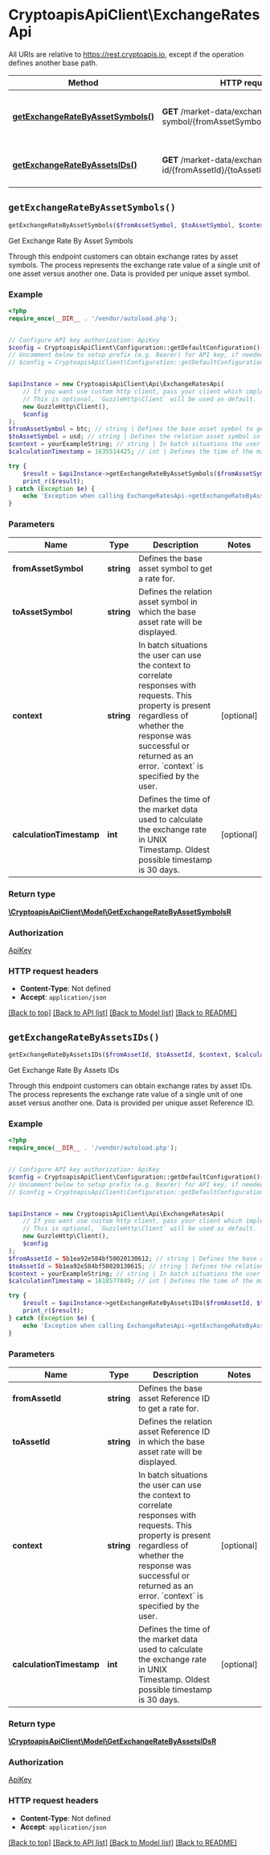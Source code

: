 # CryptoapisApiClient\ExchangeRatesApi

All URIs are relative to https://rest.cryptoapis.io, except if the operation defines another base path.

| Method | HTTP request | Description |
| ------------- | ------------- | ------------- |
| [**getExchangeRateByAssetSymbols()**](ExchangeRatesApi.md#getExchangeRateByAssetSymbols) | **GET** /market-data/exchange-rates/by-symbol/{fromAssetSymbol}/{toAssetSymbol} | Get Exchange Rate By Asset Symbols |
| [**getExchangeRateByAssetsIDs()**](ExchangeRatesApi.md#getExchangeRateByAssetsIDs) | **GET** /market-data/exchange-rates/by-id/{fromAssetId}/{toAssetId} | Get Exchange Rate By Assets IDs |


## `getExchangeRateByAssetSymbols()`

```php
getExchangeRateByAssetSymbols($fromAssetSymbol, $toAssetSymbol, $context, $calculationTimestamp): \CryptoapisApiClient\Model\GetExchangeRateByAssetSymbolsR
```

Get Exchange Rate By Asset Symbols

Through this endpoint customers can obtain exchange rates by asset symbols. The process represents the exchange rate value of a single unit of one asset versus another one. Data is provided per unique asset symbol.

### Example

```php
<?php
require_once(__DIR__ . '/vendor/autoload.php');


// Configure API key authorization: ApiKey
$config = CryptoapisApiClient\Configuration::getDefaultConfiguration()->setApiKey('x-api-key', 'YOUR_API_KEY');
// Uncomment below to setup prefix (e.g. Bearer) for API key, if needed
// $config = CryptoapisApiClient\Configuration::getDefaultConfiguration()->setApiKeyPrefix('x-api-key', 'Bearer');


$apiInstance = new CryptoapisApiClient\Api\ExchangeRatesApi(
    // If you want use custom http client, pass your client which implements `GuzzleHttp\ClientInterface`.
    // This is optional, `GuzzleHttp\Client` will be used as default.
    new GuzzleHttp\Client(),
    $config
);
$fromAssetSymbol = btc; // string | Defines the base asset symbol to get a rate for.
$toAssetSymbol = usd; // string | Defines the relation asset symbol in which the base asset rate will be displayed.
$context = yourExampleString; // string | In batch situations the user can use the context to correlate responses with requests. This property is present regardless of whether the response was successful or returned as an error. `context` is specified by the user.
$calculationTimestamp = 1635514425; // int | Defines the time of the market data used to calculate the exchange rate in UNIX Timestamp. Oldest possible timestamp is 30 days.

try {
    $result = $apiInstance->getExchangeRateByAssetSymbols($fromAssetSymbol, $toAssetSymbol, $context, $calculationTimestamp);
    print_r($result);
} catch (Exception $e) {
    echo 'Exception when calling ExchangeRatesApi->getExchangeRateByAssetSymbols: ', $e->getMessage(), PHP_EOL;
}
```

### Parameters

| Name | Type | Description  | Notes |
| ------------- | ------------- | ------------- | ------------- |
| **fromAssetSymbol** | **string**| Defines the base asset symbol to get a rate for. | |
| **toAssetSymbol** | **string**| Defines the relation asset symbol in which the base asset rate will be displayed. | |
| **context** | **string**| In batch situations the user can use the context to correlate responses with requests. This property is present regardless of whether the response was successful or returned as an error. &#x60;context&#x60; is specified by the user. | [optional] |
| **calculationTimestamp** | **int**| Defines the time of the market data used to calculate the exchange rate in UNIX Timestamp. Oldest possible timestamp is 30 days. | [optional] |

### Return type

[**\CryptoapisApiClient\Model\GetExchangeRateByAssetSymbolsR**](../Model/GetExchangeRateByAssetSymbolsR.md)

### Authorization

[ApiKey](../../README.md#ApiKey)

### HTTP request headers

- **Content-Type**: Not defined
- **Accept**: `application/json`

[[Back to top]](#) [[Back to API list]](../../README.md#endpoints)
[[Back to Model list]](../../README.md#models)
[[Back to README]](../../README.md)

## `getExchangeRateByAssetsIDs()`

```php
getExchangeRateByAssetsIDs($fromAssetId, $toAssetId, $context, $calculationTimestamp): \CryptoapisApiClient\Model\GetExchangeRateByAssetsIDsR
```

Get Exchange Rate By Assets IDs

Through this endpoint customers can obtain exchange rates by asset IDs. The process represents the exchange rate value of a single unit of one asset versus another one. Data is provided per unique asset Reference ID.

### Example

```php
<?php
require_once(__DIR__ . '/vendor/autoload.php');


// Configure API key authorization: ApiKey
$config = CryptoapisApiClient\Configuration::getDefaultConfiguration()->setApiKey('x-api-key', 'YOUR_API_KEY');
// Uncomment below to setup prefix (e.g. Bearer) for API key, if needed
// $config = CryptoapisApiClient\Configuration::getDefaultConfiguration()->setApiKeyPrefix('x-api-key', 'Bearer');


$apiInstance = new CryptoapisApiClient\Api\ExchangeRatesApi(
    // If you want use custom http client, pass your client which implements `GuzzleHttp\ClientInterface`.
    // This is optional, `GuzzleHttp\Client` will be used as default.
    new GuzzleHttp\Client(),
    $config
);
$fromAssetId = 5b1ea92e584bf50020130612; // string | Defines the base asset Reference ID to get a rate for.
$toAssetId = 5b1ea92e584bf50020130615; // string | Defines the relation asset Reference ID in which the base asset rate will be displayed.
$context = yourExampleString; // string | In batch situations the user can use the context to correlate responses with requests. This property is present regardless of whether the response was successful or returned as an error. `context` is specified by the user.
$calculationTimestamp = 1618577849; // int | Defines the time of the market data used to calculate the exchange rate in UNIX Timestamp. Oldest possible timestamp is 30 days.

try {
    $result = $apiInstance->getExchangeRateByAssetsIDs($fromAssetId, $toAssetId, $context, $calculationTimestamp);
    print_r($result);
} catch (Exception $e) {
    echo 'Exception when calling ExchangeRatesApi->getExchangeRateByAssetsIDs: ', $e->getMessage(), PHP_EOL;
}
```

### Parameters

| Name | Type | Description  | Notes |
| ------------- | ------------- | ------------- | ------------- |
| **fromAssetId** | **string**| Defines the base asset Reference ID to get a rate for. | |
| **toAssetId** | **string**| Defines the relation asset Reference ID in which the base asset rate will be displayed. | |
| **context** | **string**| In batch situations the user can use the context to correlate responses with requests. This property is present regardless of whether the response was successful or returned as an error. &#x60;context&#x60; is specified by the user. | [optional] |
| **calculationTimestamp** | **int**| Defines the time of the market data used to calculate the exchange rate in UNIX Timestamp. Oldest possible timestamp is 30 days. | [optional] |

### Return type

[**\CryptoapisApiClient\Model\GetExchangeRateByAssetsIDsR**](../Model/GetExchangeRateByAssetsIDsR.md)

### Authorization

[ApiKey](../../README.md#ApiKey)

### HTTP request headers

- **Content-Type**: Not defined
- **Accept**: `application/json`

[[Back to top]](#) [[Back to API list]](../../README.md#endpoints)
[[Back to Model list]](../../README.md#models)
[[Back to README]](../../README.md)
